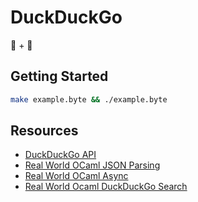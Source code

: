 # DuckDuckGo #

:baby_chick: + :camel:

## Getting Started ##

```bash
make example.byte && ./example.byte
```

## Resources ##
- [DuckDuckGo API](https://duckduckgo.com/api)
- [Real World OCaml JSON Parsing](https://realworldocaml.org/v1/en/html/handling-json-data.html)
- [Real World OCaml Async](https://realworldocaml.org/v1/en/html/concurrent-programming-with-async.html)
- [Real World Ocaml DuckDuckGo Search](https://github.com/realworldocaml/examples/blob/master/code/async/search.ml)

